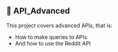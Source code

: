 ## :file_folder: API_Advanced

This project covers advanced APIs, that is:
  - How to make queries to APIs
  - And how to use the Reddit API
